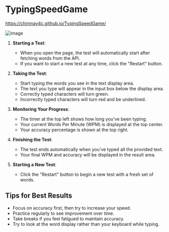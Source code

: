 # TypingSpeedGame

https://chinmay4c.github.io/TypingSpeedGame/

![image](https://github.com/user-attachments/assets/054024a2-9c34-4041-aea3-ad73f2b6464a)


1. **Starting a Test**:
   - When you open the page, the test will automatically start after fetching words from the API.
   - If you want to start a new test at any time, click the "Restart" button.

2. **Taking the Test**:
   - Start typing the words you see in the text display area.
   - The text you type will appear in the input box below the display area.
   - Correctly typed characters will turn green.
   - Incorrectly typed characters will turn red and be underlined.

3. **Monitoring Your Progress**:
   - The timer at the top left shows how long you've been typing.
   - Your current Words Per Minute (WPM) is displayed at the top center.
   - Your accuracy percentage is shown at the top right.

4. **Finishing the Test**:
   - The test ends automatically when you've typed all the provided text.
   - Your final WPM and accuracy will be displayed in the result area.

5. **Starting a New Test**:
   - Click the "Restart" button to begin a new test with a fresh set of words.

## Tips for Best Results

- Focus on accuracy first, then try to increase your speed.
- Practice regularly to see improvement over time.
- Take breaks if you feel fatigued to maintain accuracy.
- Try to look at the word display rather than your keyboard while typing.
